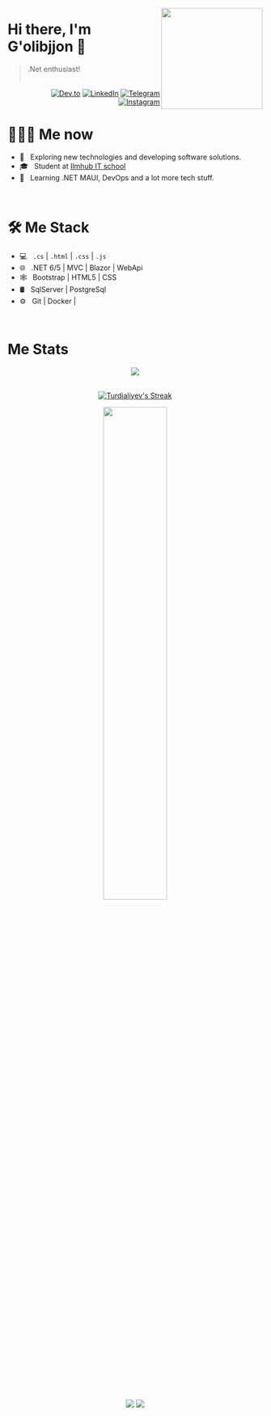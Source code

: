 <a href="https://t.me/......"><img src="greeting.jpg" align="right" height="200"/></a>

# Hi there, I'm G'olibjjon 👋

> .Net enthusiast!
<br/><br/>

<p align="end">
<a href="https://dev.to/......."><img alt="Dev.to" src="https://img.shields.io/badge/Dev.to-gray?style=flat-square&logo=dev-to"></a>
<a href="https://www.linkedin.com/in/ ......./"><img alt="LinkedIn" src="https://img.shields.io/badge/LinkedIn-gray?style=flat-square&logo=linkedin"></a>
<a href="https://t.me/............."><img alt="Telegram" src="https://img.shields.io/badge/telegram-gray?style=flat-square&logo=telegram"></a>
<a href="https://instagram.com/..............."><img alt="Instagram" src="https://img.shields.io/badge/instagram-gray?style=flat-square&logo=instagram"></a>
 

<h1> 👨🏻‍💻 Me now </h1>

- 🤔 &nbsp; Exploring new technologies and developing software solutions.
- 🎓 &nbsp; Student at   <a href="https://ilmhub.uz/">Ilmhub IT school</a>
- 🌱 &nbsp; Learning .NET MAUI, DevOps and a lot more tech stuff. 
<br/>

<h1>🛠 Me Stack</h1>

- 💻 &nbsp;   `.cs`  | `.html` | `.css` | `.js`
- 🌐 &nbsp; .NET 6/5 | MVC | Blazor | WebApi
- 🕸 &nbsp; Bootstrap | HTML5 | CSS
- 🛢 &nbsp; SqlServer | PostgreSql
- ⚙️ &nbsp; Git | Docker |

<br/>

<h1>Me Stats</h1>

<div align="center">
<a href="">
  <img align="center" src="https://github-readme-stats.vercel.app/api?username=Turdialiyev&count_private=true&include_all_commits=true&show_icons=true&title_color=007bff&text_color=e7e7e7&icon_color=007bff&bg_color=171c28" />
<a />
<div>
 <br/>

[![Turdialiyev's Streak](https://github-readme-streak-stats.herokuapp.com?user=Turdialiyev&theme=dark&date_format=M%20j%5B%2C%20Y%5D&border=FFFFFF&ring=3722DD)](https://git.io/streak-stats)

<p align="center">
    <a href="https://leetcode.com/golibjonturdialiyev0226/"><img width="50%" src="https://leetcode.card.workers.dev/golibjonturdialiyev0226/?theme=dark&font=baloo&extension=null&border=2&border_radius=8"></a>
</p>
  
[![](https://komarev.com/ghpvc/?username=Turdialiyev&color=orange&label=Profile%20Views)](https://github.com/Turdialiyev/Turdialiyev)
[![](https://img.shields.io/github/followers/Turdialiyev?label=GitHub%20Followers)](https://github.com/Turdialiyev)
 

